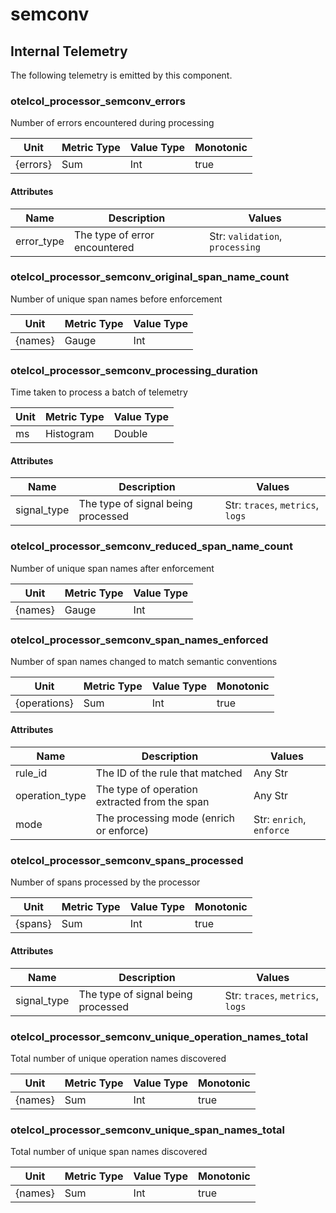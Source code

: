 [comment]: <> (Code generated by mdatagen. DO NOT EDIT.)

# semconv

## Internal Telemetry

The following telemetry is emitted by this component.

### otelcol_processor_semconv_errors

Number of errors encountered during processing

| Unit | Metric Type | Value Type | Monotonic |
| ---- | ----------- | ---------- | --------- |
| {errors} | Sum | Int | true |

#### Attributes

| Name | Description | Values |
| ---- | ----------- | ------ |
| error_type | The type of error encountered | Str: ``validation``, ``processing`` |

### otelcol_processor_semconv_original_span_name_count

Number of unique span names before enforcement

| Unit | Metric Type | Value Type |
| ---- | ----------- | ---------- |
| {names} | Gauge | Int |

### otelcol_processor_semconv_processing_duration

Time taken to process a batch of telemetry

| Unit | Metric Type | Value Type |
| ---- | ----------- | ---------- |
| ms | Histogram | Double |

#### Attributes

| Name | Description | Values |
| ---- | ----------- | ------ |
| signal_type | The type of signal being processed | Str: ``traces``, ``metrics``, ``logs`` |

### otelcol_processor_semconv_reduced_span_name_count

Number of unique span names after enforcement

| Unit | Metric Type | Value Type |
| ---- | ----------- | ---------- |
| {names} | Gauge | Int |

### otelcol_processor_semconv_span_names_enforced

Number of span names changed to match semantic conventions

| Unit | Metric Type | Value Type | Monotonic |
| ---- | ----------- | ---------- | --------- |
| {operations} | Sum | Int | true |

#### Attributes

| Name | Description | Values |
| ---- | ----------- | ------ |
| rule_id | The ID of the rule that matched | Any Str |
| operation_type | The type of operation extracted from the span | Any Str |
| mode | The processing mode (enrich or enforce) | Str: ``enrich``, ``enforce`` |

### otelcol_processor_semconv_spans_processed

Number of spans processed by the processor

| Unit | Metric Type | Value Type | Monotonic |
| ---- | ----------- | ---------- | --------- |
| {spans} | Sum | Int | true |

#### Attributes

| Name | Description | Values |
| ---- | ----------- | ------ |
| signal_type | The type of signal being processed | Str: ``traces``, ``metrics``, ``logs`` |

### otelcol_processor_semconv_unique_operation_names_total

Total number of unique operation names discovered

| Unit | Metric Type | Value Type | Monotonic |
| ---- | ----------- | ---------- | --------- |
| {names} | Sum | Int | true |

### otelcol_processor_semconv_unique_span_names_total

Total number of unique span names discovered

| Unit | Metric Type | Value Type | Monotonic |
| ---- | ----------- | ---------- | --------- |
| {names} | Sum | Int | true |

